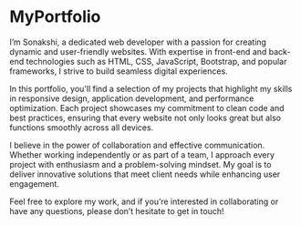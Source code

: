 # MyPortfolio
I’m Sonakshi, a dedicated web developer with a passion for creating dynamic and user-friendly websites. With expertise in front-end and back-end technologies such as HTML, CSS, JavaScript, Bootstrap, and popular frameworks, I strive to build seamless digital experiences.

In this portfolio, you'll find a selection of my projects that highlight my skills in responsive design, application development, and performance optimization. Each project showcases my commitment to clean code and best practices, ensuring that every website not only looks great but also functions smoothly across all devices.

I believe in the power of collaboration and effective communication. Whether working independently or as part of a team, I approach every project with enthusiasm and a problem-solving mindset. My goal is to deliver innovative solutions that meet client needs while enhancing user engagement.

Feel free to explore my work, and if you’re interested in collaborating or have any questions, please don’t hesitate to get in touch!
